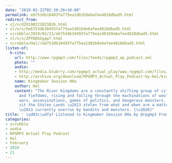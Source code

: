 ```yaml
---
date: "2019-02-22T02:30:26+10:00"
permalink: eb753db10493fa775ea1d81b9e6afee4818dbad5.html
redirect_from:
- sl/n/d20190222023026.html
- sl/n/s/heb753db10493fa775ea1d81b9e6afee4818dbad5.html
- scrobble/2019/02/21/eb753db10493fa775ea1d81b9e6afee4818dbad5.html
- sl/n/s/ZPTN8GGgqw7.html
- scrobble/Hal//eb753db10493fa775ea1d81b9e6afee4818dbad5.html
listen-of:
  h-cite:
    url: http://www.rpgmp3.com/files/feeds/rpgmp3_ap_podcast.xml
    photo: ""
    audio:
    - http://media.blubrry.com/rpgmp3_actual_play/www.rpgmp3.com/files/game_recordings/Sugar_Fuelled_Gamers/kingmaker_session_00a.mp3
    - http://archive.org/download/RPGMP3_Actual_Play_Podcast-by-Hal/kingmaker_session_00a.mp3
    name: Kingmaker Session 00a
    author: Hal
    content: "The River Kingdoms are a constantly shifting group of city-states, kingdoms,
      and fiefdoms, rising and falling through the machinations of would-be conquerors,
      wars, assassinations, games of politics, and dangerous monsters. South of Brevoy
      sit the Stolen Lands \u2013 stolen from what and when are a matter of debate
      \u2013 currently overrun by bandits and monsters. [\u2026]"
title: ' \ud83c\udfa7 Listened to Kingmaker Session 00a by @rpgmp3 From #RPGMP3ActualPlayPodcast'
categories:
- scrobble
- audio
- RPGMP3 Actual Play Podcast
- Hal
- February
- 2019
- 21
---
```

